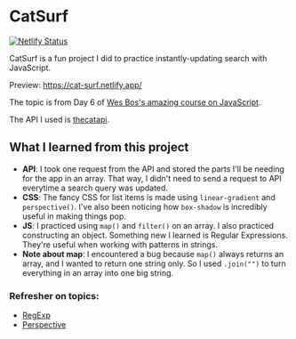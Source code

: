 # CatSurf

[![Netlify Status](https://api.netlify.com/api/v1/badges/4c06681f-c92c-4ea3-b79e-6bac3ae3be13/deploy-status)](https://app.netlify.com/sites/cat-surf/deploys)

CatSurf is a fun project I did to practice instantly-updating search with JavaScript.

Preview: https://cat-surf.netlify.app/

The topic is from Day 6 of [Wes Bos's amazing course on JavaScript](https://courses.wesbos.com/). 

The API I used is [thecatapi](https://docs.thecatapi.com/1.0/api-reference/breeds/breeds-list).

## What I learned from this project

- **API**: I took one request from the API and stored the parts I'll be needing for the app in an array. That way, I didn't need to send a request to API everytime a search query was updated.
- **CSS**: The fancy CSS for list items is made using `linear-gradient` and `perspective()`. I've also been noticing how `box-shadow` is incredibly useful in making things pop.
- **JS**: I practiced using `map()` and `filter()` on an array. I also practiced constructing an object. Something new I learned is Regular Expressions. They're useful when working with patterns in strings.
- **Note about map**: I encountered a bug because `map()` always returns an array, and I wanted to return one string only. So I used `.join("")` to turn everything in an array into one big string.

### Refresher on topics:

- [RegExp](https://developer.mozilla.org/en-US/docs/Web/JavaScript/Guide/Regular_Expressions)
- [Perspective](https://developer.mozilla.org/en-US/docs/Web/CSS/perspective)
